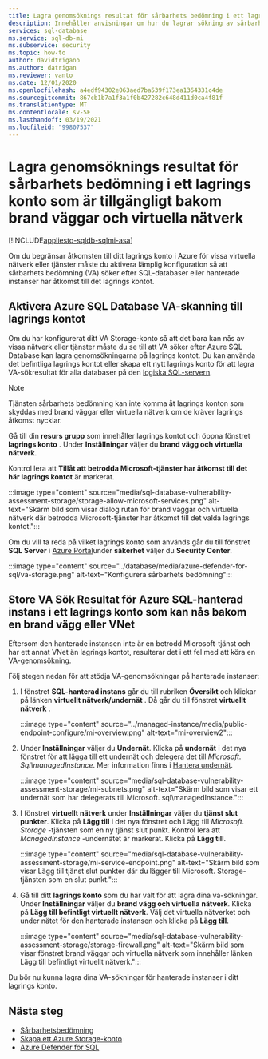 ```yaml
---
title: Lagra genomsöknings resultat för sårbarhets bedömning i ett lagrings konto som är tillgängligt bakom brand väggar och virtuella nätverk
description: Innehåller anvisningar om hur du lagrar sökning av sårbarhets bedömning (VA) i ett lagrings konto som kan nås via en brand vägg eller ett virtuellt nätverk
services: sql-database
ms.service: sql-db-mi
ms.subservice: security
ms.topic: how-to
author: davidtrigano
ms.author: datrigan
ms.reviewer: vanto
ms.date: 12/01/2020
ms.openlocfilehash: a4edf94302e063aed7ba539f173ea1364331c4de
ms.sourcegitcommit: 867cb1b7a1f3a1f0b427282c648d411d0ca4f81f
ms.translationtype: MT
ms.contentlocale: sv-SE
ms.lasthandoff: 03/19/2021
ms.locfileid: "99807537"
---
```

# <a name="store-vulnerability-assessment-scan-results-in-a-storage-account-accessible-behind-firewalls-and-vnets"></a>Lagra genomsöknings resultat för sårbarhets bedömning i ett lagrings konto som är tillgängligt bakom brand väggar och virtuella nätverk
[!INCLUDE[appliesto-sqldb-sqlmi-asa](../includes/appliesto-sqldb-sqlmi-asa.md)]

Om du begränsar åtkomsten till ditt lagrings konto i Azure för vissa virtuella nätverk eller tjänster måste du aktivera lämplig konfiguration så att sårbarhets bedömning (VA) söker efter SQL-databaser eller hanterade instanser har åtkomst till det lagrings kontot.

## <a name="enable-azure-sql-database-va-scanning-access-to-the-storage-account"></a>Aktivera Azure SQL Database VA-skanning till lagrings kontot

Om du har konfigurerat ditt VA Storage-konto så att det bara kan nås av vissa nätverk eller tjänster måste du se till att VA söker efter Azure SQL Database kan lagra genomsökningarna på lagrings kontot. Du kan använda det befintliga lagrings kontot eller skapa ett nytt lagrings konto för att lagra VA-sökresultat för alla databaser på den [logiska SQL-servern](logical-servers.md).

> [!NOTE]
> Tjänsten sårbarhets bedömning kan inte komma åt lagrings konton som skyddas med brand väggar eller virtuella nätverk om de kräver lagrings åtkomst nycklar.

Gå till din **resurs grupp** som innehåller lagrings kontot och öppna fönstret **lagrings konto** . Under **Inställningar** väljer du **brand vägg och virtuella nätverk**.

Kontrol lera att **Tillåt att betrodda Microsoft-tjänster har åtkomst till det här lagrings kontot** är markerat.

:::image type="content" source="media/sql-database-vulnerability-assessment-storage/storage-allow-microsoft-services.png" alt-text="Skärm bild som visar dialog rutan för brand väggar och virtuella nätverk där betrodda Microsoft-tjänster har åtkomst till det valda lagrings kontot.":::

Om du vill ta reda på vilket lagrings konto som används går du till fönstret **SQL Server** i [Azure Portal](https://portal.azure.com)under **säkerhet** väljer du **Security Center**.

:::image type="content" source="../database/media/azure-defender-for-sql/va-storage.png" alt-text="Konfigurera sårbarhets bedömning":::

## <a name="store-va-scan-results-for-azure-sql-managed-instance-in-a-storage-account-that-can-be-accessed-behind-a-firewall-or-vnet"></a>Store VA Sök Resultat för Azure SQL-hanterad instans i ett lagrings konto som kan nås bakom en brand vägg eller VNet

Eftersom den hanterade instansen inte är en betrodd Microsoft-tjänst och har ett annat VNet än lagrings kontot, resulterar det i ett fel med att köra en VA-genomsökning.

Följ stegen nedan för att stödja VA-genomsökningar på hanterade instanser:

1. I fönstret **SQL-hanterad instans** går du till rubriken **Översikt** och klickar på länken **virtuellt nätverk/undernät** . Då går du till fönstret **virtuellt nätverk** .

   :::image type="content" source="../managed-instance/media/public-endpoint-configure/mi-overview.png" alt-text="mi-overview2":::

1. Under **Inställningar** väljer du **Undernät**. Klicka på **undernät** i det nya fönstret för att lägga till ett undernät och delegera det till *Microsoft. Sql\managedInstance*. Mer information finns i [Hantera undernät](../../virtual-network/virtual-network-manage-subnet.md).

   :::image type="content" source="media/sql-database-vulnerability-assessment-storage/mi-subnets.png" alt-text="Skärm bild som visar ett undernät som har delegerats till Microsoft. sql\managedInstance.":::

1. I fönstret **virtuellt nätverk** under **Inställningar** väljer du **tjänst slut punkter**. Klicka på **Lägg till** i det nya fönstret och Lägg till *Microsoft. Storage* -tjänsten som en ny tjänst slut punkt. Kontrol lera att *ManagedInstance* -undernätet är markerat. Klicka på **Lägg till**.

   :::image type="content" source="media/sql-database-vulnerability-assessment-storage/mi-service-endpoint.png" alt-text="Skärm bild som visar Lägg till tjänst slut punkter där du lägger till Microsoft. Storage-tjänsten som en slut punkt.":::

1. Gå till ditt **lagrings konto** som du har valt för att lagra dina va-sökningar. Under **Inställningar** väljer du **brand vägg och virtuella nätverk**. Klicka på **Lägg till befintligt virtuellt nätverk**. Välj det virtuella nätverket och under nätet för den hanterade instansen och klicka på **Lägg till**.

   :::image type="content" source="media/sql-database-vulnerability-assessment-storage/storage-firewall.png" alt-text="Skärm bild som visar fönstret brand väggar och virtuella nätverk som innehåller länken Lägg till befintligt virtuellt nätverk.":::

Du bör nu kunna lagra dina VA-sökningar för hanterade instanser i ditt lagrings konto.

## <a name="next-steps"></a>Nästa steg

- [Sårbarhetsbedömning](sql-vulnerability-assessment.md)
- [Skapa ett Azure Storage-konto](../../storage/common/storage-account-create.md)
- [Azure Defender för SQL](azure-defender-for-sql.md)
